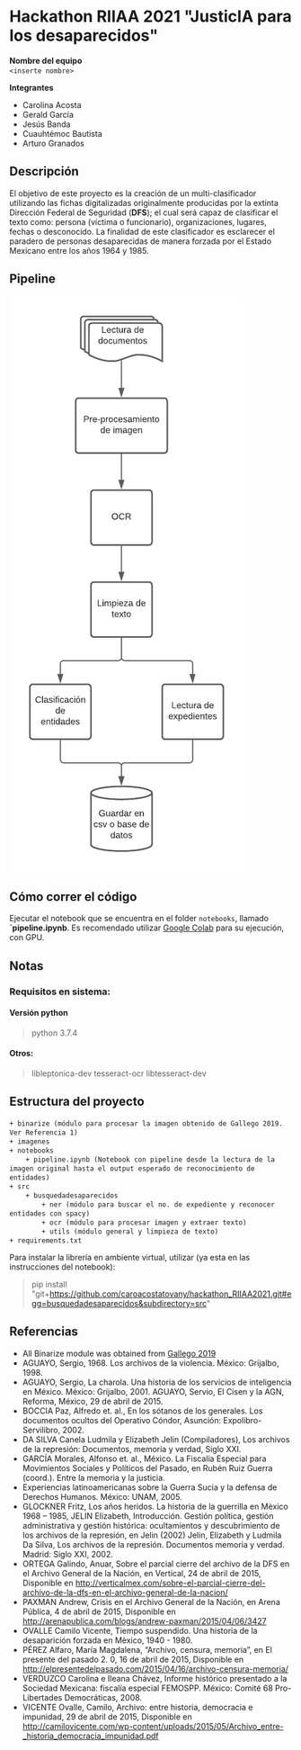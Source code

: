 # Hackathon RIIAA 2021 "JusticIA para los desaparecidos"

**Nombre del equipo**  
`<inserte nombre>`


**Integrantes**
* Carolina Acosta
* Gerald García
* Jesús Banda
* Cuauhtémoc Bautista
* Arturo Granados

## Descripción

El objetivo de este proyecto es la creación de un multi-clasificador utilizando las fichas digitalizadas
originalmente producidas por la extinta Dirección Federal de Seguridad (**DFS**); el cual será capaz de 
clasificar el texto como: persona (víctima o funcionario), organizaciones, lugares, fechas o desconocido.
La finalidad de este clasificador es esclarecer el paradero de personas desaparecidas de manera forzada 
por el Estado Mexicano entre los años 1964 y 1985.


## Pipeline
![Pipeline](./imagenes/pipeline.png "Pipeline")

## Cómo correr el código
Ejecutar el notebook que se encuentra en el folder `notebooks`, llamado **`pipeline.ipynb**. 
Es recomendado utilizar [Google Colab](https://colab.research.google.com) para su ejecución, con GPU.


## Notas
### Requisitos en sistema:

#### Versión python
> python 3.7.4

#### Otros:
> libleptonica-dev tesseract-ocr libtesseract-dev

## Estructura del proyecto

```
+ binarize (módulo para procesar la imagen obtenido de Gallego 2019. Ver Referencia 1)
+ imagenes
+ notebooks
    + pipeline.ipynb (Notebook con pipeline desde la lectura de la imagen original hasta el output esperado de reconocimiento de entidades)
+ src
    + busquedadesaparecidos 
        + ner (módulo para buscar el no. de expediente y reconocer entidades con spacy)
        + ocr (módulo para procesar imagen y extraer texto)
        + utils (módulo general y limpieza de texto)
+ requirements.txt
```

Para instalar la librería en ambiente virtual, utilizar (ya esta en las instrucciones del notebook):
> pip install "git+https://github.com/caroacostatovany/hackathon_RIIAA2021.git#egg=busquedadesaparecidos&subdirectory=src"


## Referencias

- All Binarize module was obtained from [Gallego 2019](https://github.com/ajgallego/document-image-binarization) 
- AGUAYO, Sergio, 1968. Los archivos de la violencia. México: Grijalbo, 1998.
- AGUAYO, Sergio, La charola. Una historia de los servicios de inteligencia en México. México: Grijalbo, 2001.
AGUAYO, Servio, El Cisen y la AGN, Reforma, México, 29 de abril de 2015.
- BOCCIA Paz, Alfredo et. al., En los sótanos de los generales. Los documentos ocultos del Operativo Cóndor, Asunción: Expolibro-Servilibro, 2002. 
- DA SILVA Canela Ludmila y Elizabeth Jelin (Compiladores), Los archivos de la represión: Documentos, memoria y verdad, Siglo XXI.
- GARCÍA Morales, Alfonso et. al., México. La Fiscalía Especial para Movimientos Sociales y Políticos del Pasado, en Rubén Ruiz Guerra (coord.). Entre la memoria y la justicia.
- Experiencias latinoamericanas sobre la Guerra Sucia y la defensa de Derechos Humanos. México: UNAM, 2005.
- GLOCKNER Fritz, Los años heridos. La historia de la guerrilla en Mèxico 1968 – 1985, JELIN Elizabeth, Introducción. Gestión política, gestión administrativa y gestión histórica: ocultamientos y descubrimiento de los archivos de la represión, en Jelin (2002) Jelin, Elizabeth y Ludmila Da Silva, Los archivos de la represión. Documentos memoria y verdad. Madrid: Siglo XXI, 2002.
- ORTEGA Galindo, Anuar, Sobre el parcial cierre del archivo de la DFS en el Archivo General de la Nación, en Vertical, 24 de abril de 2015, Disponible en http://verticalmex.com/sobre-el-parcial-cierre-del-archivo-de-la-dfs-en-el-archivo-general-de-la-nacion/
- PAXMAN Andrew, Crisis en el Archivo General de la Nación, en Arena Pública, 4 de abril de 2015, Disponible en http://arenapublica.com/blogs/andrew-paxman/2015/04/06/3427
- OVALLE Camilo Vicente, Tiempo suspendido. Una historia de la desaparición forzada en Mèxico, 1940 - 1980.
- PÉREZ Alfaro, María Magdalena, “Archivo, censura, memoria”, en El presente del pasado 2. 0, 16 de abril de 2015, Disponible en http://elpresentedelpasado.com/2015/04/16/archivo-censura-memoria/
- VERDUZCO Carolina e Ileana Chávez, Informe histórico presentado a la Sociedad Mexicana: fiscalía especial FEMOSPP. México: Comité 68 Pro-Libertades Democráticas, 2008.
- VICENTE Ovalle, Camilo, Archivo: entre historia, democracia e impunidad, 29 de abril de 2015, Disponible en http://camilovicente.com/wp-content/uploads/2015/05/Archivo_entre-_historia_democracia_impunidad.pdf

